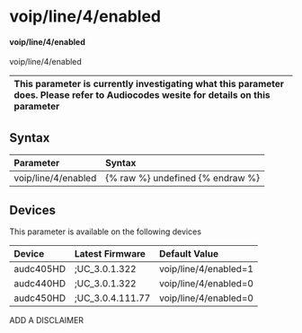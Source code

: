 ﻿---
description: voip/line/4/enabled
search: false
---

# voip/line/4/enabled

#### voip/line/4/enabled

voip/line/4/enabled


| This parameter is currently investigating what this parameter does. Please refer to Audiocodes wesite for details on this parameter | 
| :--- |

## Syntax
| Parameter | Syntax |
| :--- | :--- |
|voip/line/4/enabled | {% raw %} undefined {% endraw %}|

## Devices
This parameter is available on the following devices

| Device | Latest Firmware | Default Value |
|:---|:---|:---|
| audc405HD | ;UC_3.0.1.322 | voip/line/4/enabled=1 
| audc440HD | ;UC_3.0.1.322 | voip/line/4/enabled=0 
| audc450HD | ;UC_3.0.4.111.77 | voip/line/4/enabled=0 

ADD A DISCLAIMER
